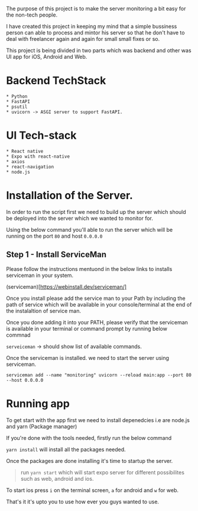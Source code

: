 The purpose of this project is to make the server monitoring a bit easy for the non-tech people.

I have created this project in keeping my mind that a simple bussiness person can able to process and mintor his server so that he don't have to deal with freelancer again and again for small small fixes or so.


This project is being divided in two parts which was backend and other was UI app for iOS, Android and Web.

# Backend TechStack

    * Python
    * FastAPI
    * psutil
    * uvicorn -> ASGI server to support FastAPI.

# UI Tech-stack

    * React native
    * Expo with react-native
    * axios
    * react-navigation
    * node.js

# Installation of the Server.

In order to run the script first we need to build up the server which should be deployed into the server which we wanted to monitor for.

Using the below command you'll able to run the server which will be running on the port `80` and host `0.0.0.0`

## Step 1 - Install ServiceMan

Please follow the instructions mentuond in the below links to installs serviceman in your system.

(serviceman)[https://webinstall.dev/serviceman/]

Once you install please add the service man to your Path by including the path of service which will be available in your console/terminal at the end of the instalaltion of service man.

Once you done adding it into your PATH, please verify that the serviceman is available in your terminal or command prompt by running below commnad

`serveiceman` -> should show list of available commands.

Once the serviceman is installed. we need to start the server using serviceman.



`serviceman add --name "monitoring" uvicorn --reload main:app --port 80 --host 0.0.0.0`


# Running app

To get start with the app first we need to install depenedcies i.e are node.js and yarn (Package manager)

If you're done with the tools needed, firstly run the below command

`yarn install` will install all the packages needed.

Once the packages are done installing it's time to startup the server.

> run `yarn start` which will start expo server for different possibilites such as web, android and ios.

To start ios press `i` on the terminal screen, `a` for android and `w` for web.

That's it it's upto you to use how ever you guys wanted to use.